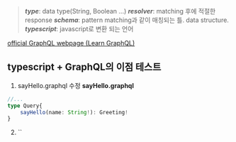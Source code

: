 >***type***: data type(String, Boolean ...)
>***resolver***: matching 후에 적절한 response
>***schema***: pattern matching과 같이 매칭되는 틀. data structure.
>***typescript***: javascript로 변환 되는 언어

[official GraphQL webpage (Learn GraphQL)](https://graphql.org/learn/schema/)



## typescript + GraphQL의 이점 테스트

1. sayHello.graphql 수정
**sayHello.graphql**

```typescript
//...
type Query{
	sayHello(name: String!): Greeting!
}
```
2. ``
<!--stackedit_data:
eyJoaXN0b3J5IjpbNTk2NjMzNjU3LC0xNjk2ODQyMjIyLC04Mz
cxMDk1NTQsLTIwODg3NDY2MTJdfQ==
-->